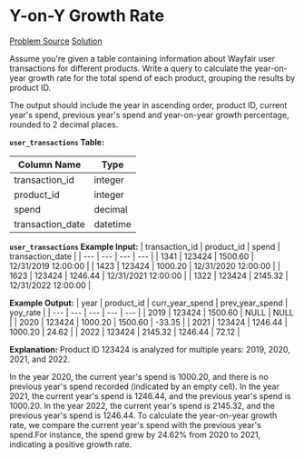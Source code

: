 # Y-on-Y Growth Rate

[Problem Source](https://datalemur.com/questions/yoy-growth-rate)
[Solution](solutions\002_yony_growth_rate.sql)

Assume you're given a table containing information about Wayfair user transactions for different products. Write a query to calculate the year-on-year growth rate for the total spend of each product, grouping the results by product ID.

The output should include the year in ascending order, product ID, current year's spend, previous year's spend and year-on-year growth percentage, rounded to 2 decimal places.

**`user_transactions` Table:**

| Column Name      | Type     |
| ---------------- | -------- |
| transaction_id   | integer  |
| product_id       | integer  |
| spend            | decimal  |
| transaction_date | datetime |

**`user_transactions` Example Input:**
| transaction_id | product_id | spend | transaction_date |
| --- | --- | --- | --- |
| 1341 | 123424 | 1500.60 | 12/31/2019 12:00:00 |
| 1423 | 123424 | 1000.20 | 12/31/2020 12:00:00 |
| 1623 | 123424 | 1246.44 | 12/31/2021 12:00:00 |
| 1322 | 123424 | 2145.32 | 12/31/2022 12:00:00 |

**Example Output:**
| year | product_id | curr_year_spend | prev_year_spend | yoy_rate |
| --- | --- | --- | --- | --- |
| 2019 | 123424 | 1500.60 | NULL | NULL |
| 2020 | 123424 | 1000.20 | 1500.60 | -33.35 |
| 2021 | 123424 | 1246.44 | 1000.20 | 24.62 |
| 2022 | 123424 | 2145.32 | 1246.44 | 72.12 |

**Explanation:**
Product ID 123424 is analyzed for multiple years: 2019, 2020, 2021, and 2022.

In the year 2020, the current year's spend is 1000.20, and there is no previous year's spend recorded (indicated by an empty cell).
In the year 2021, the current year's spend is 1246.44, and the previous year's spend is 1000.20.
In the year 2022, the current year's spend is 2145.32, and the previous year's spend is 1246.44.
To calculate the year-on-year growth rate, we compare the current year's spend with the previous year's spend.For instance, the spend grew by 24.62% from 2020 to 2021, indicating a positive growth rate.
